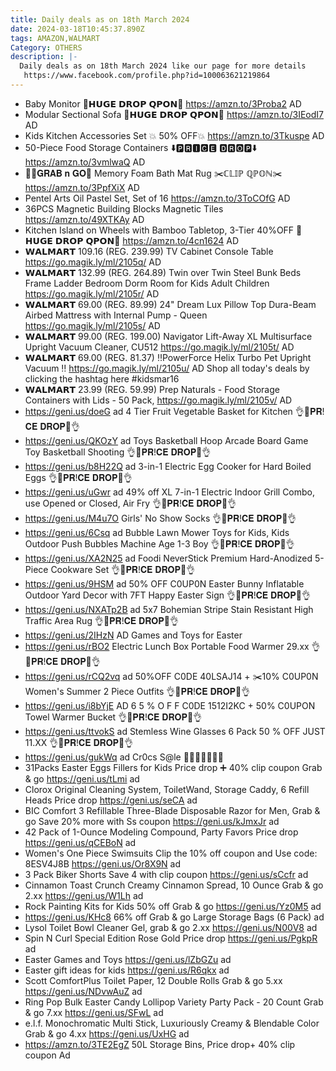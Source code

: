 ```yaml
---
title: Daily deals as on 18th March 2024
date: 2024-03-18T10:45:37.890Z
tags: AMAZON,WALMART
Category: OTHERS
description: |-
  Daily deals as on 18th March 2024 like our page for more details
   https://www.facebook.com/profile.php?id=100063621219864
---
```

*  Baby Monitor 
  💸𝗛𝗨𝗚𝗘 𝗗𝗥𝗢𝗣 𝗤𝗣𝗢𝗡💸
  https://amzn.to/3Proba2
  AD
* Modular Sectional Sofa 
  💸𝗛𝗨𝗚𝗘 𝗗𝗥𝗢𝗣 𝗤𝗣𝗢𝗡💸
  https://amzn.to/3IEodI7
  AD
* Kids Kitchen Accessories Set 
  💥 50% OFF💥
  https://amzn.to/3Tkuspe
  AD
* 50-Piece Food Storage Containers 
  ⬇️🅿🆁🅸🅲🅴 🅳🆁🅾🅿⬇️
  https://amzn.to/3vmlwaQ
  AD
* 🏃‍♀️𝐆𝐑𝐀𝐁 𝐧 𝐆𝐎🏃
  Memory Foam Bath Mat Rug
  ✂️ℂ𝕃𝕀ℙ ℚℙ𝕆ℕ✂️
   https://amzn.to/3PpfXiX
  AD
*  Pentel Arts Oil Pastel Set, Set of 16
  https://amzn.to/3ToCOfG
  AD
* 36PCS Magnetic Building Blocks Magnetic Tiles
  https://amzn.to/49XTKAy
  AD
*  Kitchen Island on Wheels with Bamboo Tabletop, 3-Tier 
  40%OFF
  💸𝗛𝗨𝗚𝗘 𝗗𝗥𝗢𝗣 𝗤𝗣𝗢𝗡💸
  https://amzn.to/4cn1624
  AD
* 𝗪𝗔𝗟𝗠𝗔𝗥𝗧 
  109.16 (REG. 239.99)
   TV Cabinet Console Table
   https://go.magik.ly/ml/2105q/
  AD
* 𝗪𝗔𝗟𝗠𝗔𝗥𝗧 
  132.99 (REG. 264.89)
  Twin over Twin Steel Bunk Beds Frame Ladder Bedroom Dorm Room for Kids Adult Children
  https://go.magik.ly/ml/2105r/
  AD
* 𝗪𝗔𝗟𝗠𝗔𝗥𝗧 
  69.00 (REG. 89.99)
  24" Dream Lux Pillow Top Dura-Beam Airbed Mattress with Internal Pump - Queen
  https://go.magik.ly/ml/2105s/
  AD
* 𝗪𝗔𝗟𝗠𝗔𝗥𝗧
  99.00 (REG. 199.00)
  Navigator Lift-Away XL Multisurface Upright Vacuum Cleaner, CU512
  https://go.magik.ly/ml/2105t/
  AD
* 𝗪𝗔𝗟𝗠𝗔𝗥𝗧
  69.00 (REG. 81.37)
  ‼️PowerForce Helix Turbo Pet Upright Vacuum ‼️
   https://go.magik.ly/ml/2105u/
  AD
  Shop all today's deals by clicking the hashtag here #kidsmar16
* 𝗪𝗔𝗟𝗠𝗔𝗥𝗧
  23.99 (REG. 59.99)
  Prep Naturals - Food Storage Containers with Lids -  50 Pack, 
   https://go.magik.ly/ml/2105v/
  AD
* https://geni.us/doeG   ad
  4 Tier Fruit Vegetable Basket for Kitchen
  👌🌷𝐏𝐑!𝐂𝐄 𝐃𝐑𝐎𝐏🌷👌
* https://geni.us/QKOzY    ad
  Toys Basketball Hoop Arcade Board Game Toy Basketball Shooting
  👌🌷𝐏𝐑!𝐂𝐄 𝐃𝐑𝐎𝐏🌷👌
* https://geni.us/b8H22Q   ad
  3-in-1 Electric Egg Cooker for Hard Boiled Eggs
  👌🌷𝐏𝐑!𝐂𝐄 𝐃𝐑𝐎𝐏🌷👌
* https://geni.us/uGwr   ad
  49% off
  XL 7-in-1 Electric Indoor Grill Combo, use Opened or Closed, Air Fry
  👌🌷𝐏𝐑!𝐂𝐄 𝐃𝐑𝐎𝐏🌷👌
* https://geni.us/M4u7O
  Girls' No Show Socks
  👌🌷𝐏𝐑!𝐂𝐄 𝐃𝐑𝐎𝐏🌷👌
* https://geni.us/6Csq  ad
  Bubble Lawn Mower Toys for Kids, Kids Outdoor Push Bubbles Machine Age 1-3 Boy
  👌🌷𝐏𝐑!𝐂𝐄 𝐃𝐑𝐎𝐏🌷👌
* https://geni.us/XA2N25   ad
  Foodi NeverStick Premium Hard-Anodized 5-Piece Cookware Set 
  👌🌷𝐏𝐑!𝐂𝐄 𝐃𝐑𝐎𝐏🌷👌
* https://geni.us/9HSM   ad
  50% OFF C0UP0N
  Easter Bunny Inflatable Outdoor Yard Decor with 7FT Happy Easter Sign
  👌🌷𝐏𝐑!𝐂𝐄 𝐃𝐑𝐎𝐏🌷👌
* https://geni.us/NXATp2B   ad
  5x7 Bohemian Stripe Stain Resistant High Traffic Area Rug 
  👌🌷𝐏𝐑!𝐂𝐄 𝐃𝐑𝐎𝐏🌷👌
* https://geni.us/2IHzN  AD
  Games and Toys for Easter
* https://geni.us/rBO2
  Electric Lunch Box Portable Food Warmer 
  29.xx 
  👌🌷𝐏𝐑!𝐂𝐄 𝐃𝐑𝐎𝐏🌷👌
* https://geni.us/rCQ2vq  ad
  50%OFF
  C0DE 40LSAJ14  + ✂️10% C0UP0N\
  Women's Summer 2 Piece Outfits
  👌🌷𝐏𝐑!𝐂𝐄 𝐃𝐑𝐎𝐏🌷👌
* https://geni.us/i8bYjE   AD
  6 5 % O F F
  C0DE 1512I2KC + 50% C0UPON\
  Towel Warmer Bucket
  👌🌷𝐏𝐑!𝐂𝐄 𝐃𝐑𝐎𝐏🌷👌
* https://geni.us/ttvokS  ad
  Stemless Wine Glasses 6 Pack
  50 % OFF  JUST 11.XX 
  👌🌷𝐏𝐑!𝐂𝐄 𝐃𝐑𝐎𝐏🌷👌
* https://geni.us/gukWq   ad
  Cr0cs S@le 🏃‍♂️🏃‍♂️🏃‍♂️😍
* 31Packs Easter Eggs Fillers for Kids 
  Price drop ➕ 40% clip coupon 
  Grab & go 
  https://geni.us/tLmi 
  ad 
* Clorox Original Cleaning System, ToiletWand, Storage Caddy, 6 Refill Heads 
  Price drop 
  https://geni.us/seCA 
  ad
* BIC Comfort 3 Refillable Three-Blade Disposable Razor for Men, 
  Grab & go 
  Save 20% more with Ss coupon 
  https://geni.us/kJmxJr 
  ad
* 42 Pack of 1-Ounce Modeling Compound, Party Favors
  Price drop 
  https://geni.us/qCEBoN 
  ad
* Women's One Piece Swimsuits
  Clip the 10% off coupon and Use code: 8ESV4J8B 
  https://geni.us/Or8X9N
  ad 
* 3 Pack Biker Shorts 
  Save 4 with clip coupon 
  https://geni.us/sCcfr 
  ad 
* Cinnamon Toast Crunch Creamy Cinnamon Spread, 10 Ounce 
  Grab & go 2.xx 
  https://geni.us/W1Lh 
  ad 
* Rock Painting Kits for Kids
  50% off Grab & go
  https://geni.us/Yz0M5
  ad 
* https://geni.us/KHc8 
  66% off 
  Grab & go 
  Large Storage Bags (6 Pack) 
  ad 
* Lysol Toilet Bowl Cleaner Gel, 
  grab & go 2.xx 
  https://geni.us/N00V8 
  ad
* Spin N Curl Special Edition Rose Gold 
  Price drop 
  https://geni.us/PgkpR 
  ad
* Easter Games and Toys 
  https://geni.us/lZbGZu ad
* Easter gift ideas for kids 
  https://geni.us/R6qkx ad
* Scott ComfortPlus Toilet Paper, 12 Double Rolls
  Grab & go 5.xx 
  https://geni.us/NDvwAuZ 
  ad
* Ring Pop Bulk Easter Candy Lollipop Variety Party Pack - 20 Count 
  Grab & go 7.xx 
  https://geni.us/SFwL 
  ad 
* e.l.f. Monochromatic Multi Stick, Luxuriously Creamy & Blendable Color 
  Grab & go 4.xx 
  https://geni.us/UxHG
  ad
* https://amzn.to/3TE2EgZ
  50L Storage Bins,
  Price drop+ 40% clip coupon 
  Ad